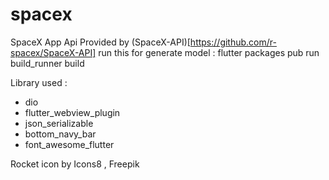 # spacex

SpaceX App
Api Provided by (SpaceX-API)[https://github.com/r-spacex/SpaceX-API]
run this for generate model :
flutter packages pub run build_runner build

Library used : 
- dio
- flutter_webview_plugin
- json_serializable
- bottom_navy_bar
- font_awesome_flutter


Rocket icon by Icons8 , Freepik
